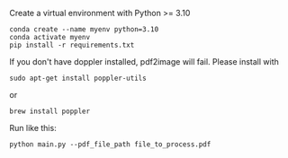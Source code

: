Create a virtual environment with Python >= 3.10

```
conda create --name myenv python=3.10 
conda activate myenv
pip install -r requirements.txt
```

If you don't have doppler installed, pdf2image will fail. Please install with 

```
sudo apt-get install poppler-utils
````
or 

```
brew install poppler

```


Run like this:

```
python main.py --pdf_file_path file_to_process.pdf
```


